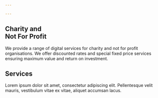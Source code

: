 ```yaml
---

---
```

<section class="intro intro--nfp">
    <div class="container">
        <div class="row">
            <div class="col-lg-10">
            <h1 class="line">Charity and <br>Not For Profit</h1>
                <p>
                    We provide a range of digital services for charity and not for profit organisations. We offer discounted rates and special fixed price services ensuring maximum value and return on investment.
                </p>
            </div>
        </div>
    </div>
</section>

<section>
    <div class="container">
        <h2 class="line">Services</h2>
        <div class="row">
            <div class="col-lg-10">
                <p>
                    Lorem ipsum dolor sit amet, consectetur adipiscing elit. Pellentesque velit mauris, vestibulum vitae ex vitae, aliquet accumsan lacus.
                </p>
            </div>
        </div>
    </div>
</section>